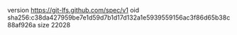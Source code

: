 version https://git-lfs.github.com/spec/v1
oid sha256:c38da427959be7e1d59d7b1d17d132a1e5939559156ac3f86d65b38c88af926a
size 22028
